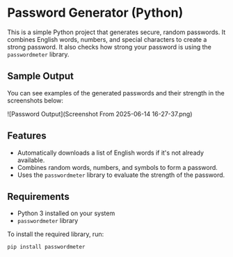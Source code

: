 # Password Generator (Python)

This is a simple Python project that generates secure, random passwords. It combines English words, numbers, and special characters to create a strong password. It also checks how strong your password is using the `passwordmeter` library.

## Sample Output

You can see examples of the generated passwords and their strength in the screenshots below:

![Password Output](Screenshot From 2025-06-14 16-27-37.png)



## Features

- Automatically downloads a list of English words if it's not already available.
- Combines random words, numbers, and symbols to form a password.
- Uses the `passwordmeter` library to evaluate the strength of the password.

## Requirements

- Python 3 installed on your system
- `passwordmeter` library

To install the required library, run:

```bash
pip install passwordmeter
